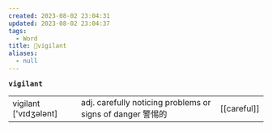 ```yaml
---
created: 2023-08-02 23:04:31
updated: 2023-08-02 23:04:37
tags:
  - Word
title: 📖vigilant
aliases:
  - null
---
```


<pre><strong>vigilant</strong></pre>
|   |   |   |
|---|---|---|
|vigilant ['vɪdʒələnt]|adj. carefully noticing problems or signs of danger 警惕的|[[careful]]|